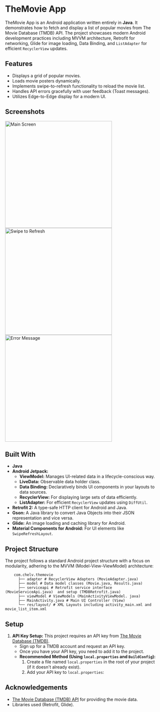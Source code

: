 # TheMovie App

TheMovie App is an Android application written entirely in **Java**. It demonstrates how to fetch and display a list of popular movies from The Movie Database (TMDB) API. The project showcases modern Android development practices including MVVM architecture, Retrofit for networking, Glide for image loading, Data Binding, and `ListAdapter` for efficient `RecyclerView` updates.

## Features

*   Displays a grid of popular movies.
*   Loads movie posters dynamically.
*   Implements swipe-to-refresh functionality to reload the movie list.
*   Handles API errors gracefully with user feedback (Toast messages).
*   Utilizes Edge-to-Edge display for a modern UI.


## Screenshots
<img src="https://github.com/user-attachments/assets/66365fd0-83db-45f0-a46f-16e6e3a5a640" alt="Main Screen" width="350"/>
<img src="https://github.com/user-attachments/assets/16cb122b-00ee-4536-b071-a979ad87d970" alt="Swipe to Refresh" width="350"/>
<img src="https://github.com/user-attachments/assets/9ebb70f4-9d7a-4e06-9680-d093cb745eed" alt="Error Message" width="350"/>

## Built With

*   **Java**
*   **Android Jetpack:**
    *   **ViewModel:** Manages UI-related data in a lifecycle-conscious way.
    *   **LiveData:** Observable data holder class.
    *   **Data Binding:** Declaratively binds UI components in your layouts to data sources.
    *   **RecyclerView:** For displaying large sets of data efficiently.
    *   **ListAdapter:** For efficient `RecyclerView` updates using `DiffUtil`.
*   **Retrofit 2:** A type-safe HTTP client for Android and Java.
*   **Gson:** A Java library to convert Java Objects into their JSON representation and vice versa.
*   **Glide:** An image loading and caching library for Android.
*   **Material Components for Android:** For UI elements like `SwipeRefreshLayout`.

## Project Structure

The project follows a standard Android project structure with a focus on modularity, adhering to the MVVM (Model-View-ViewModel) architecture:
```
    com.chelv.themovie 
      ├── adapter # RecyclerView Adapters (MovieAdapter.java)
      ├── model # Data model classes (Movie.java, Results.java)
      ├── serviceapi # Retrofit service interface (MovieServiceApi.java)  and setup (TMDBRetrofit.java)
      ├── viewModel # ViewModels (MainActivityViewModel. java)
      ├── MainActivity.java # Main UI Controller (View)
      └── res/layout/ # XML Layouts including activity_main.xml and movie_list_item.xml
```

## Setup
1.  **API Key Setup:**
    This project requires an API key from [The Movie Database (TMDB)](https://www.themoviedb.org/documentation/api).
    *   Sign up for a TMDB account and request an API key.
    *   Once you have your API key, you need to add it to the project.
    *   **Recommended Method (Using `local.properties` and `BuildConfig`):**
        1.  Create a file named `local.properties` in the root of your project (if it doesn't already exist).
        2.  Add your API key to `local.properties`:

## Acknowledgements

*   [The Movie Database (TMDB) API](https://www.themoviedb.org/documentation/api) for providing the movie data.
*   Libraries used (Retrofit, Glide).
